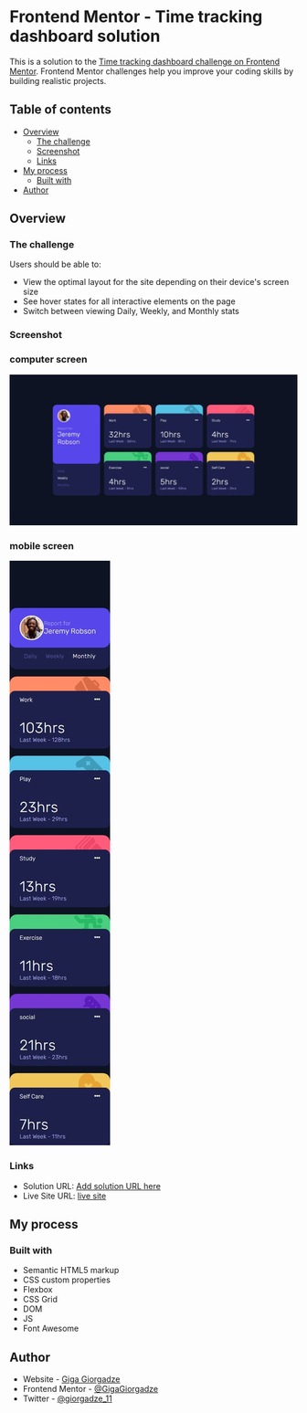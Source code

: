 # Frontend Mentor - Time tracking dashboard solution

This is a solution to the [Time tracking dashboard challenge on Frontend Mentor](https://www.frontendmentor.io/challenges/time-tracking-dashboard-UIQ7167Jw). Frontend Mentor challenges help you improve your coding skills by building realistic projects. 

## Table of contents

- [Overview](#overview)
  - [The challenge](#the-challenge)
  - [Screenshot](#screenshot)
  - [Links](#links)
- [My process](#my-process)
  - [Built with](#built-with)
- [Author](#author)


## Overview

### The challenge

Users should be able to:

- View the optimal layout for the site depending on their device's screen size
- See hover states for all interactive elements on the page
- Switch between viewing Daily, Weekly, and Monthly stats

### Screenshot
### computer screen
![](./images/ss.jpeg)
### mobile screen
![](./images/Mss.jpeg)


### Links

- Solution URL: [Add solution URL here](https://your-solution-url.com)
- Live Site URL: [live site](https://gigagiorgadze.github.io/time-tracking-dashboard-main/)

## My process

### Built with

- Semantic HTML5 markup
- CSS custom properties
- Flexbox
- CSS Grid
- DOM
- JS
- Font Awesome



## Author

- Website - [Giga Giorgadze](https://gigagiorgadze.github.io/personal-portfolio/)
- Frontend Mentor - [@GigaGiorgadze](https://www.frontendmentor.io/profile/GigaGiorgadze)
- Twitter - [@giorgadze_11](https://www.twitter.com/giorgadze_11)

